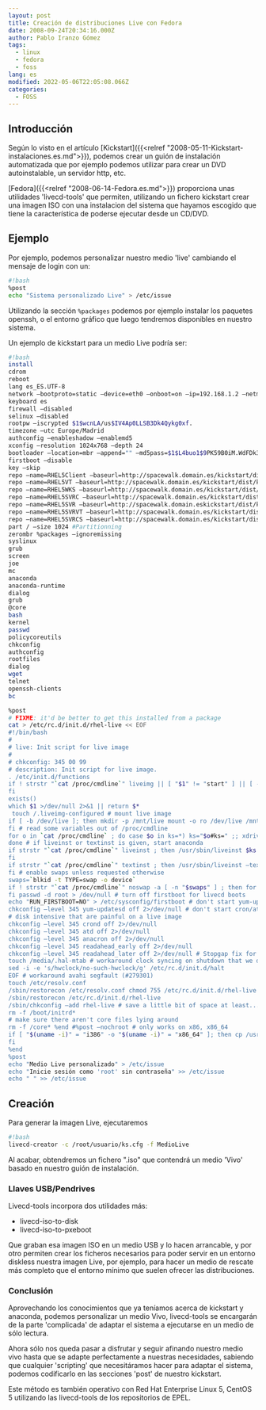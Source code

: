 ```yaml
---
layout: post
title: Creación de distribuciones Live con Fedora
date: 2008-09-24T20:34:16.000Z
author: Pablo Iranzo Gómez
tags:
  - linux
  - fedora
  - foss
lang: es
modified: 2022-05-06T22:05:08.066Z
categories:
  - FOSS
---
```


## Introducción

Según lo visto en el artículo [Kickstart]({{<relref "2008-05-11-Kickstart-instalaciones.es.md">}}), podemos crear un guión de instalación automatizada que por ejemplo podemos utilizar para crear un DVD autoinstalable, un servidor http, etc.

[Fedora]({{<relref "2008-06-14-Fedora.es.md">}}) proporciona unas utilidades 'livecd-tools' que permiten, utilizando un fichero kickstart crear una imagen ISO con una instalacion del sistema que hayamos escogido que tiene la característica de poderse ejecutar desde un CD/DVD.

## Ejemplo

Por ejemplo, podemos personalizar nuestro medio 'live' cambiando el mensaje de login con un:

```bash
#!bash
%post
echo "Sistema personalizado Live" > /etc/issue
```

Utilizando la sección `%packages` podemos por ejemplo instalar los paquetes openssh, o el entorno gráfico que luego tendremos disponibles en nuestro sistema.

Un ejemplo de kickstart para un medio Live podría ser:

```bash
#!bash
install
cdrom
reboot
lang es_ES.UTF-8
network —bootproto=static —device=eth0 —onboot=on —ip=192.168.1.2 —netmask=255.255.255.0 —gateway=192.168.1.1 —nameserver=172.20.2.11 —hostname=Live
keyboard es
firewall —disabled
selinux —disabled
rootpw —iscrypted $1$wcnLA/us$IV4Ap0LLSB3Dk4Qykg0xf.
timezone —utc Europe/Madrid
authconfig —enableshadow —enablemd5
xconfig —resolution 1024x768 —depth 24
bootloader —location=mbr —append="" —md5pass=$1$L4buo1$9PK59B0iM.WdFDk315gS71
firstboot —disable
key —skip
repo —name=RHEL5Client —baseurl=http://spacewalk.domain.es/kickstart/dist/ks-rhel-i386-client-5-u2/Client
repo —name=RHEL5VT —baseurl=http://spacewalk.domain.es/kickstart/dist/ks-rhel-i386-client-5-u2/VT
repo —name=RHEL5WKS —baseurl=http://spacewalk.domain.es/kickstart/dist/ks-rhel-i386-client-5-u2/Workstation
repo —name=RHEL5SVRC —baseurl=http://spacewalk.domain.es/kickstart/dist/ks-rhel-i386-server-5-u2/Cluster
repo —name=RHEL5SVR —baseurl=http://spacewalk.domain.eskickstart/dist/ks-rhel-i386-server-5-u2/Server
repo —name=RHEL5SVRVT —baseurl=http://spacewalk.domain.es/kickstart/dist/ks-rhel-i386-server-5-u2/VT
repo —name=RHEL5SVRCS —baseurl=http://spacewalk.domain.es/kickstart/dist/ks-rhel-i386-server-5-u2/ClusterStorage
part / —size 1024 #Partitionning
zerombr %packages —ignoremissing
syslinux
grub
screen
joe
mc
anaconda
anaconda-runtime
dialog
grub
@core
bash
kernel
passwd
policycoreutils
chkconfig
authconfig
rootfiles
dialog
wget
telnet
openssh-clients
bc

%post
# FIXME: it'd be better to get this installed from a package
cat > /etc/rc.d/init.d/rhel-live << EOF
#!/bin/bash
#
# live: Init script for live image
#
# chkconfig: 345 00 99
# description: Init script for live image.
. /etc/init.d/functions
if ! strstr "`cat /proc/cmdline`" liveimg || [ "$1" != "start" ] || [ -e /.liveimg-configured ] ; then exit 0
fi
exists()
which $1 >/dev/null 2>&1 || return $*
 touch /.liveimg-configured # mount live image
if [ -b /dev/live ]; then mkdir -p /mnt/live mount -o ro /dev/live /mnt/live
fi # read some variables out of /proc/cmdline
for o in `cat /proc/cmdline` ; do case $o in ks=*) ks="$o#ks=" ;; xdriver=*) xdriver="—set-driver=$o#xdriver=" ;; esac
done # if liveinst or textinst is given, start anaconda
if strstr "`cat /proc/cmdline`" liveinst ; then /usr/sbin/liveinst $ks
fi
if strstr "`cat /proc/cmdline`" textinst ; then /usr/sbin/liveinst —text $ks
fi # enable swaps unless requested otherwise
swaps=`blkid -t TYPE=swap -o device`
if ! strstr "`cat /proc/cmdline`" noswap -a [ -n "$swaps" ] ; then for s in $swaps ; do action "Enabling swap partition $s" swapon $s done
fi passwd -d root > /dev/null # turn off firstboot for livecd boots
echo "RUN_FIRSTBOOT=NO" > /etc/sysconfig/firstboot # don't start yum-updatesd for livecd boots
chkconfig —level 345 yum-updatesd off 2>/dev/null # don't start cron/at as they tend to spawn things which are
# disk intensive that are painful on a live image
chkconfig —level 345 crond off 2>/dev/null
chkconfig —level 345 atd off 2>/dev/null
chkconfig —level 345 anacron off 2>/dev/null
chkconfig —level 345 readahead_early off 2>/dev/null
chkconfig —level 345 readahead_later off 2>/dev/null # Stopgap fix for RH #217966; should be fixed in HAL instead
touch /media/.hal-mtab # workaround clock syncing on shutdown that we don't want (#297421)
sed -i -e 's/hwclock/no-such-hwclock/g' /etc/rc.d/init.d/halt
EOF # workaround avahi segfault (#279301)
touch /etc/resolv.conf
/sbin/restorecon /etc/resolv.conf chmod 755 /etc/rc.d/init.d/rhel-live
/sbin/restorecon /etc/rc.d/init.d/rhel-live
/sbin/chkconfig —add rhel-live # save a little bit of space at least...
rm -f /boot/initrd*
# make sure there aren't core files lying around
rm -f /core* %end #%post —nochroot # only works on x86, x86_64
if [ "$(uname -i)" = "i386" -o "$(uname -i)" = "x86_64" ]; then cp /usr/bin/livecd-iso-to-disk $LIVE_ROOT/LiveOS/
fi
%end
%post
echo "Medio Live personalizado" > /etc/issue
echo "Inicie sesión como 'root' sin contraseña" >> /etc/issue
echo " " >> /etc/issue

```

## Creación

Para generar la imagen Live, ejecutaremos

```bash
#!bash
livecd-creator -c /root/usuario/ks.cfg -f MedioLive
```

Al acabar, obtendremos un fichero ".iso" que contendrá un medio 'Vivo' basado en nuestro guión de instalación.

### Llaves USB/Pendrives

Livecd-tools incorpora dos utilidades más:

- livecd-iso-to-disk
- livecd-iso-to-pxeboot

Que graban esa imagen ISO en un medio USB y lo hacen arrancable, y por otro permiten crear los ficheros necesarios para poder servir en un entorno diskless nuestra imagen Live, por ejemplo, para hacer un medio de rescate más completo que el entorno mínimo que suelen ofrecer las distribuciones.

### Conclusión

Aprovechando los conocimientos que ya teníamos acerca de kickstart y anaconda, podemos personalizar un medio Vivo, livecd-tools se encargarán de la parte 'complicada' de adaptar el sistema a ejecutarse en un medio de sólo lectura.

Ahora sólo nos queda pasar a disfrutar y seguir afinando nuestro medio vivo hasta que se adapte perfectamente a nuestras necesidades, sabiendo que cualquier 'scripting' que necesitáramos hacer para adaptar el sistema, podemos codificarlo en las secciones 'post' de nuestro kickstart.

Este método es también operativo con Red Hat Enterprise Linux 5, CentOS 5 utilizando las livecd-tools de los repositorios de EPEL.
